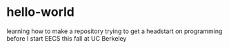 # hello-world
learning how to make a repository
trying to get a headstart on programming before I start EECS this fall at UC Berkeley
